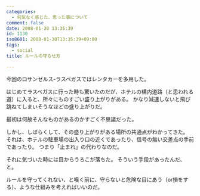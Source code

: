 ```yaml
---
categories:
  - 何気なく感じた、思った事について
comment: false
date: 2008-01-30 13:35:39
id: 1130
iso8601: 2008-01-30T13:35:39+09:00
tags:
  - social
title: ルールの守らせ方

---
```


今回のロサンゼルス-ラスベガスではレンタカーを多用した。

はじめてラスベガスに行った時も驚いたのだが、ホテルの構内道路（と思われる道）に入ると、所々にものすごい盛り上がりがある。
かなり減速しないと飛び跳ねてしまいそうなほどの盛り上がりだ。

最初は何故そんなものがあるのかすごく不思議だった。

しかし、しばらくして、その盛り上がりがある場所の共通点がわかってきた。
それは、ホテルの駐車場の出入り口の近くであったり、信号の無い交差点の手前であったり。
つまり「止まれ」の代わりなのだ。

それに気づいた時には目からうろこが落ちた。
そういう手段があったんだ、と。

ルールを守ってくれない、と嘆く前に、守らないと危険な目にあう（or損をする）、ような仕組みを考えればいいのだ。
